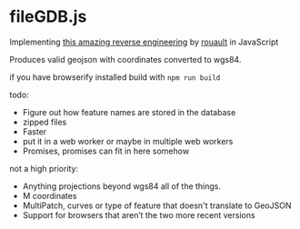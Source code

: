 fileGDB.js
==========
Implementing [this amazing reverse engineering](https://github.com/rouault/dump_gdbtable/wiki/FGDB-Spec) by [rouault](https://github.com/rouault) in JavaScript

Produces valid geojson with coordinates converted to wgs84.

if you have browserify installed build with `npm run build`

todo:
- Figure out how feature names are stored in the database
- zipped files
- Faster
- put it in a web worker or maybe in multiple web workers
- Promises, promises can fit in here somehow

not a high priority:
- Anything projections beyond wgs84 all of the things.
- M coordinates
- MultiPatch, curves or type of feature that doesn't translate to GeoJSON
- Support for browsers that aren’t the two more recent versions
